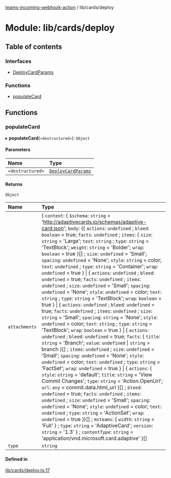 [teams-incoming-webhook-action](../README.md) / lib/cards/deploy

# Module: lib/cards/deploy

## Table of contents

### Interfaces

- [DeployCardParams](../interfaces/lib_cards_deploy.DeployCardParams.md)

### Functions

- [populateCard](lib_cards_deploy.md#populatecard)

## Functions

### populateCard

▸ **populateCard**(`«destructured»`): `Object`

#### Parameters

| Name | Type |
| :------ | :------ |
| `«destructured»` | [`DeployCardParams`](../interfaces/lib_cards_deploy.DeployCardParams.md) |

#### Returns

`Object`

| Name | Type |
| :------ | :------ |
| `attachments` | { `content`: { `$schema`: `string` = 'http://adaptivecards.io/schemas/adaptive-card.json'; `body`: ({ `actions`: `undefined` ; `bleed`: `boolean` = true; `facts`: `undefined` ; `items`: { `size`: `string` = 'Large'; `text`: `string` ; `type`: `string` = 'TextBlock'; `weight`: `string` = 'Bolder'; `wrap`: `boolean` = true }[] ; `size`: `undefined` = 'Small'; `spacing`: `undefined` = 'None'; `style`: `string` = color; `text`: `undefined` ; `type`: `string` = 'Container'; `wrap`: `undefined` = true } \| { `actions`: `undefined` ; `bleed`: `undefined` = true; `facts`: `undefined` ; `items`: `undefined` ; `size`: `undefined` = 'Small'; `spacing`: `undefined` = 'None'; `style`: `undefined` = color; `text`: `string` ; `type`: `string` = 'TextBlock'; `wrap`: `boolean` = true } \| { `actions`: `undefined` ; `bleed`: `undefined` = true; `facts`: `undefined` ; `items`: `undefined` ; `size`: `string` = 'Small'; `spacing`: `string` = 'None'; `style`: `undefined` = color; `text`: `string` ; `type`: `string` = 'TextBlock'; `wrap`: `boolean` = true } \| { `actions`: `undefined` ; `bleed`: `undefined` = true; `facts`: { `title`: `string` = 'Branch'; `value`: `undefined` \| `string` = branch }[] ; `items`: `undefined` ; `size`: `undefined` = 'Small'; `spacing`: `undefined` = 'None'; `style`: `undefined` = color; `text`: `undefined` ; `type`: `string` = 'FactSet'; `wrap`: `undefined` = true } \| { `actions`: { `style`: `string` = 'default'; `title`: `string` = 'View Commit Changes'; `type`: `string` = 'Action.OpenUrl'; `url`: `any` = commit.data.html\_url }[] ; `bleed`: `undefined` = true; `facts`: `undefined` ; `items`: `undefined` ; `size`: `undefined` = 'Small'; `spacing`: `undefined` = 'None'; `style`: `undefined` = color; `text`: `undefined` ; `type`: `string` = 'ActionSet'; `wrap`: `undefined` = true })[] ; `msteams`: { `width`: `string` = 'Full' } ; `type`: `string` = 'AdaptiveCard'; `version`: `string` = '1.3' } ; `contentType`: `string` = 'application/vnd.microsoft.card.adaptive' }[] |
| `type` | `string` |

#### Defined in

[lib/cards/deploy.ts:17](https://github.com/mikesprague/teams-incoming-webhook-action/blob/c9992c9/src/lib/cards/deploy.ts#L17)
